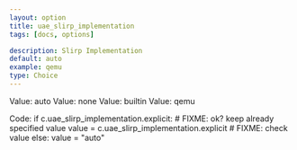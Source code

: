 ```yaml
---
layout: option
title: uae_slirp_implementation
tags: [docs, options]

description: Slirp Implementation
default: auto
example: qemu
type: Choice
---
```


Value: auto
Value: none
Value: builtin
Value: qemu

Code:
    if c.uae_slirp_implementation.explicit:
        # FIXME: ok? keep already specified value
        value = c.uae_slirp_implementation.explicit
        # FIXME: check value
    else:
        value = "auto"
